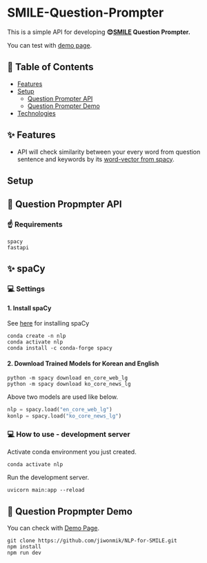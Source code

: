 # SMILE-Question-Prompter

This is a simple API for developing **😊[SMILE](https://portal.smile-pi.org/) Question Prompter.**

You can test with [demo page](https://smile-question-prompter.vercel.app/).

## 📑 Table of Contents

- [Features](#features)
- [Setup](#setup)
  - [Question Prompter API](#🔴-question-propmpter-api)
  - [Question Prompter Demo](#🌟-question-propmpter-demo)
- [Technologies](#technologies)

## ✨ Features

- API will check similarity between your every word from question sentence and keywords by its [word-vector from spacy](https://spacy.io/api/lexeme#similarity).

## Setup

## 🔴 Question Propmpter API

### ☝️ Requirements

```
spacy
fastapi
```

## ✨ spaCy

### 💻 Settings

#### 1. Install spaCy

See [here](https://spacy.io/usage) for installing spaCy

```shell
conda create -n nlp
conda activate nlp
conda install -c conda-forge spacy
```

#### 2. Download Trained Models for **Korean** and **English**

```shell
python -m spacy download en_core_web_lg
python -m spacy download ko_core_news_lg
```

Above two models are used like below.

```python
nlp = spacy.load("en_core_web_lg")
konlp = spacy.load("ko_core_news_lg")
```

### 💻 How to use - development server

Activate conda environment you just created.

```shell
conda activate nlp
```

Run the development server.

```shell
uvicorn main:app --reload
```

## 🌟 Question Propmpter Demo

You can check with [Demo Page](https://nlp-for-smile.vercel.app/).

```shell
git clone https://github.com/jiwonmik/NLP-for-SMILE.git
npm install
npm run dev
```
